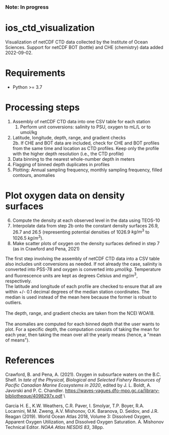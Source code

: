 ### Note: In progress

# ios_ctd_visualization
Visualization of netCDF CTD data collected by the Institute of Ocean Sciences. Support for netCDF BOT (bottle) and CHE (chemistry) data added 2022-09-02.

# Requirements
* Python >= 3.7

# Processing steps
1. Assembly of netCDF CTD data into one CSV table for each station
   1. Perform unit conversions: salinity to PSU, oxygen to mL/L or to umol/kg
2. Latitude, longitude, depth, range, and gradient checks \
   2b. If CHE and BOT data are included, check for CHE and BOT profiles from the same time and location as CTD profiles. Keep only the profile with the higher depth resolution (i.e., the CTD profile) 
3. Data binning to the nearest whole-number depth in meters
4. Flagging of binned depth duplicates in profiles
5. Plotting: Annual sampling frequency, monthly sampling frequency, filled contours, anomalies

# Plot oxygen data on density surfaces
6. Compute the density at each observed level in the data using TEOS-10
7. Interpolate data from step 2b onto the constant density surfaces 26.9, 26.7 and 26.5 (representing potential densities of 1026.9 $kg/m^3$ to 1026.5 $kg/m^3$).
8. Make scatter plots of oxygen on the density surfaces defined in step 7 (as in Crawford and Pena, 2021)

The first step involving the assembly of netCDF CTD data into a CSV table also includes unit conversions as needed. If not already the case, salinity is converted into PSS-78 and oxygen is converted into $\mu mol/kg$. Temperature and fluorescence units are kept as degrees Celsius and $mg/m^3$, respectively.
\
The latitude and longitude of each profile are checked to ensure that all are within +/- 0.1 decimal degrees of the median station coordinates. The median is used instead of the mean here because the former is robust to outliers.  
\
The depth, range, and gradient checks are taken from the NCEI WOA18.  
\
The anomalies are computed for each binned depth that the user wants to plot. For a specific depth, the computation consists of taking the mean for each year, then taking the mean over all the yearly means (hence, a "mean of means"). 

# References
Crawford, B. and Pena, A. (2021). Oxygen in subsurface waters on the B.C. Shelf. In *tate of the Physical, Biological and Selected Fishery Resources of Pacific Canadian Marine Ecosystems in 2020*, edited by J. L. Boldt, A. Javorski and P. C. Chandler. https://waves-vagues.dfo-mpo.gc.ca/library-bibliotheque/4098297x.pdf \

Garcia H. E., K.W. Weathers, C.R. Paver, I. Smolyar, T.P. Boyer, R.A. Locarnini, M.M. Zweng, A.V. Mishonov, O.K. Baranova, D. Seidov, and J.R. Reagan (2019). World Ocean Atlas 2018, Volume 3: Dissolved Oxygen, Apparent Oxygen Utilization, and Dissolved Oxygen Saturation. A. Mishonov Technical Editor. *NOAA Atlas NESDIS 83*, 38pp.
